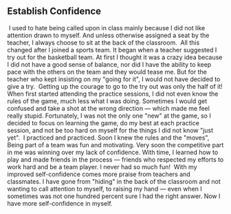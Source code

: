 ## 														Establish Confidence

​	I used to hate being called upon in class mainly because I did not like attention drawn to myself. And unless otherwise assigned a seat by the teacher, I always choose to sit at the back of the classroom.
​	All this changed after I joined a sports team. It began when a teacher suggested I try out for the basketball team. At first I thought it was a crazy idea because I did not have a good sense of balance, nor did I have the ability to keep pace with the others on the team and they would tease me. But for the teacher who kept insisting on my "going for it", I would not have decided to give a try.
​	Getting up the courage to go to the try out was only the half of it! When first started attending the practice sessions, I did not even know the rules of the game, much less what I was doing. Sometimes I would get confused and take a shot at the wrong direction — which made me feel really stupid. Fortunately, I was not the only one "new" at the game, so I decided to focus on learning the game, do my best at each practice session, and not be too hard on myself for the things I did not know "just yet".
​	I practiced and practiced. Soon I knew the rules and the "moves", Being part of a team was fun and motivating. Very soon the competitive part in me was winning over my lack of confidence. With time, I learned how to play and made friends in the process — friends who respected my efforts to work hard and be a team player. I never had so much fun!
​	With my improved self-confidence comes more praise from teachers and classmates. I have gone from "hiding" in the back of the classroom and not wanting to call attention to myself, to raising my hand — even when I sometimes was not one hundred percent sure I had the right answer. Now I have more self-confidence in myself.